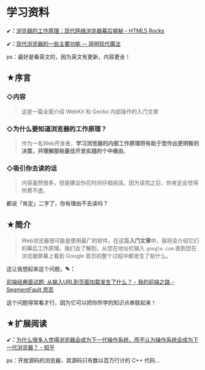 # 学习资料

**➹：**[浏览器的工作原理：现代网络浏览器幕后揭秘 - HTML5 Rocks](https://www.html5rocks.com/zh/tutorials/internals/howbrowserswork/#The_browser_high_level_structure)

**➹：**[现代浏览器的一些主要功能 -- 简明现代魔法](http://www.nowamagic.net/academy/detail/48110105)

ps：最好是看英文的，因为英文有更新，内容更全！

## ★序言

### ◇内容

> 这是一篇全面介绍 WebKit 和 Gecko 内部操作的入门文章

### ◇为什么要知道浏览器的工作原理？

> 作为一名Web开发者，**学习浏览器的内部工作原理将有助于您作出更明智的决策，并理解那些最佳开发实践的个中缘由**。

### ◇吸引你去读的话

> 内容虽然很多，但是建议你花时间仔细阅读。因为读完之后，你肯定会觉得所费不虚。

都说「肯定」二字了，你有理由不去读吗？

## ★简介

> Web浏览器很可能是使用最广的软件。在这篇**入门文章**中，我将会介绍它们的幕后工作原理。我们会了解到，从您在地址栏输入 `google.com` 直到您在浏览器屏幕上看到 Google 首页的整个过程中都发生了些什么。

这让我想起来这个问题，**✎：**

[前端经典面试题: 从输入URL到页面加载发生了什么？ - 我的前端之路 - SegmentFault 思否](https://segmentfault.com/a/1190000006879700)

这个问题得常看才行，因为它可以把你所学的知识点串联起来！

## ★扩展阅读

**➹：**[为什么很多人觉得浏览器会成为下一代操作系统，而不认为操作系统会成为下一代浏览器？ - 知乎](https://www.zhihu.com/question/27155445)



ps：开放源码的浏览器，其源码只有数以百万行计的 C++ 代码...